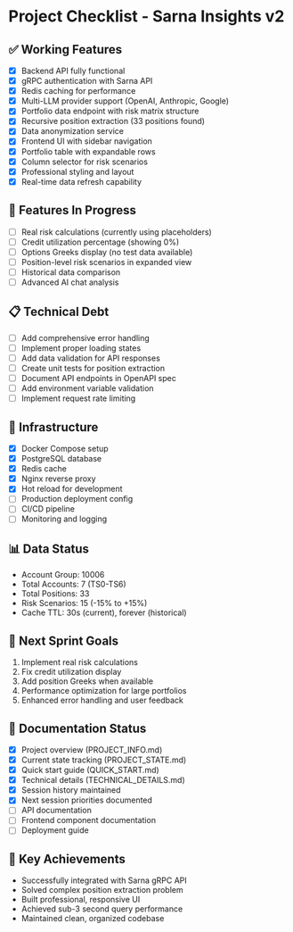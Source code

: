 # Project Checklist - Sarna Insights v2

## ✅ Working Features
- [x] Backend API fully functional
- [x] gRPC authentication with Sarna API
- [x] Redis caching for performance
- [x] Multi-LLM provider support (OpenAI, Anthropic, Google)
- [x] Portfolio data endpoint with risk matrix structure
- [x] Recursive position extraction (33 positions found)
- [x] Data anonymization service
- [x] Frontend UI with sidebar navigation
- [x] Portfolio table with expandable rows
- [x] Column selector for risk scenarios
- [x] Professional styling and layout
- [x] Real-time data refresh capability

## 🚧 Features In Progress
- [ ] Real risk calculations (currently using placeholders)
- [ ] Credit utilization percentage (showing 0%)
- [ ] Options Greeks display (no test data available)
- [ ] Position-level risk scenarios in expanded view
- [ ] Historical data comparison
- [ ] Advanced AI chat analysis

## 📋 Technical Debt
- [ ] Add comprehensive error handling
- [ ] Implement proper loading states
- [ ] Add data validation for API responses
- [ ] Create unit tests for position extraction
- [ ] Document API endpoints in OpenAPI spec
- [ ] Add environment variable validation
- [ ] Implement request rate limiting

## 🔧 Infrastructure
- [x] Docker Compose setup
- [x] PostgreSQL database
- [x] Redis cache
- [x] Nginx reverse proxy
- [x] Hot reload for development
- [ ] Production deployment config
- [ ] CI/CD pipeline
- [ ] Monitoring and logging

## 📊 Data Status
- Account Group: 10006
- Total Accounts: 7 (TS0-TS6)
- Total Positions: 33
- Risk Scenarios: 15 (-15% to +15%)
- Cache TTL: 30s (current), forever (historical)

## 🎯 Next Sprint Goals
1. Implement real risk calculations
2. Fix credit utilization display
3. Add position Greeks when available
4. Performance optimization for large portfolios
5. Enhanced error handling and user feedback

## 📝 Documentation Status
- [x] Project overview (PROJECT_INFO.md)
- [x] Current state tracking (PROJECT_STATE.md)
- [x] Quick start guide (QUICK_START.md)
- [x] Technical details (TECHNICAL_DETAILS.md)
- [x] Session history maintained
- [x] Next session priorities documented
- [ ] API documentation
- [ ] Frontend component documentation
- [ ] Deployment guide

## 🔑 Key Achievements
- Successfully integrated with Sarna gRPC API
- Solved complex position extraction problem
- Built professional, responsive UI
- Achieved sub-3 second query performance
- Maintained clean, organized codebase
